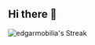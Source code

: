 ## Hi there 👋

<!--
**edgarmobilia/edgarmobilia** is a ✨ _special_ ✨ repository because its `README.md` (this file) appears on your GitHub profile.

Here are some ideas to get you started:

- 🔭 I’m currently working on ...
- 🌱 I’m currently learning ...
- 👯 I’m looking to collaborate on ...
- 🤔 I’m looking for help with ...
- 💬 Ask me about ...
- 📫 How to reach me: ...
- 😄 Pronouns: ...
- ⚡ Fun fact: ...
-->

![edgarmobilia's Streak](https://github-readme-streak-stats.herokuapp.com/?user=edgarmobilia&theme=vue-dark&hide_border=true)
